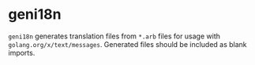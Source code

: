# geni18n

`geni18n` generates translation files from `*.arb` files for usage with
`golang.org/x/text/messages`.  Generated files should be included as
blank imports.
